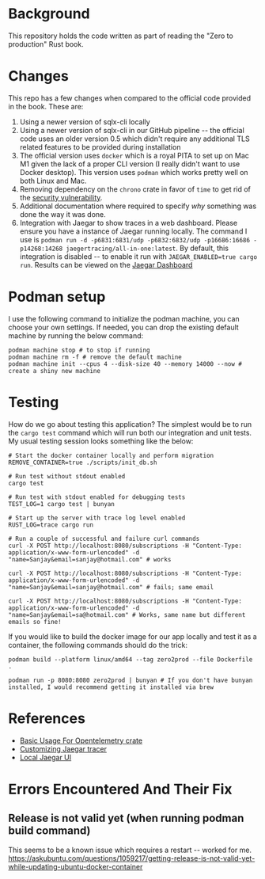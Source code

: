 # Background

This repository holds the code written as part of reading the "Zero to production" Rust book.

# Changes

This repo has a few changes when compared to the official code provided in the book. These are:

1. Using a newer version of sqlx-cli locally
2. Using a newer version of sqlx-cli in our GitHub pipeline -- the official code uses an older version 0.5 which didn't require any additional TLS related features to be provided during installation
3. The official version uses `docker` which is a royal PITA to set up on Mac M1 given the lack of a proper CLI version (I really didn't want to use Docker desktop). This version uses `podman` which works pretty well on both Linux and Mac.
4. Removing dependency on the `chrono` crate in favor of `time` to get rid of the [security vulnerability](https://github.com/sanjayts/zero2prod/runs/8057976013?check_suite_focus=true).
5. Additional documentation where required to specify *why* something was done the way it was done.
6. Integration with Jaegar to show traces in a web dashboard. Please ensure you have a instance of Jaegar running locally. The command I use is `podman run -d -p6831:6831/udp -p6832:6832/udp -p16686:16686 -p14268:14268 jaegertracing/all-in-one:latest`. By default, this integration is disabled -- to enable it run with `JAEGAR_ENABLED=true cargo run`. Results can be viewed on the [Jaegar Dashboard](http://localhost:16686/search)

# Podman setup

I use the following command to initialize the podman machine, you can choose your own settings. If needed, you can drop the existing default machine by running the below command: 

```shell
podman machine stop # to stop if running
podman machine rm -f # remove the default machine
podman machine init --cpus 4 --disk-size 40 --memory 14000 --now # create a shiny new machine
```

# Testing

How do we go about testing this application? The simplest would be to run the `cargo test` command which will run both our integration and unit tests. My usual testing session looks something like the below:

```shell
# Start the docker container locally and perform migration
REMOVE_CONTAINER=true ./scripts/init_db.sh

# Run test without stdout enabled
cargo test

# Run test with stdout enabled for debugging tests
TEST_LOG=1 cargo test | bunyan

# Start up the server with trace log level enabled
RUST_LOG=trace cargo run

# Run a couple of successful and failure curl commands
curl -X POST http://localhost:8080/subscriptions -H "Content-Type: application/x-www-form-urlencoded" -d "name=Sanjay&email=sanjay@hotmail.com" # works

curl -X POST http://localhost:8080/subscriptions -H "Content-Type: application/x-www-form-urlencoded" -d "name=Sanjay&email=sanjay@hotmail.com" # fails; same email

curl -X POST http://localhost:8080/subscriptions -H "Content-Type: application/x-www-form-urlencoded" -d "name=Sanjay&email=sa@hotmail.com" # Works, same name but different emails so fine!
```

If you would like to build the docker image for our app locally and test it as a container, the following commands should do the trick:

```shell
podman build --platform linux/amd64 --tag zero2prod --file Dockerfile . 

podman run -p 8080:8080 zero2prod | bunyan # If you don't have bunyan installed, I would recommend getting it installed via brew
```

# References

* [Basic Usage For Opentelemetry crate](https://docs.rs/tracing-opentelemetry/latest/tracing_opentelemetry/struct.OpenTelemetryLayer.html)
* [Customizing Jaegar tracer](https://docs.rs/opentelemetry-jaeger/latest/opentelemetry_jaeger/)
* [Local Jaegar UI](http://localhost:16686/search)

# Errors Encountered And Their Fix

## Release is not valid yet (when running podman build command)

This seems to be a known issue which requires a restart -- worked for me. 
https://askubuntu.com/questions/1059217/getting-release-is-not-valid-yet-while-updating-ubuntu-docker-container